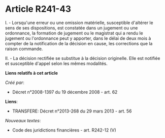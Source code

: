 # Article R241-43

I. - Lorsqu'une erreur ou une omission matérielle, susceptible d'altérer le sens de ses dispositions, est constatée dans un
jugement ou une ordonnance, la formation de jugement ou le magistrat qui a rendu le jugement ou l'ordonnance peut y apporter,
dans le délai de deux mois à compter de la notification de la décision en cause, les corrections que la raison commande. 

II. - La décision rectifiée se substitue à la décision originelle. Elle est notifiée et susceptible d'appel selon les mêmes
modalités.

**Liens relatifs à cet article**

_Créé par_:

  - Décret n°2008-1397 du 19 décembre 2008 - art. 62

**Liens**:

  - TRANSFERE: Décret n°2013-268 du 29 mars 2013 - art. 56

_Nouveaux textes_:

  - Code des juridictions financières - art. R242-12 (V)
